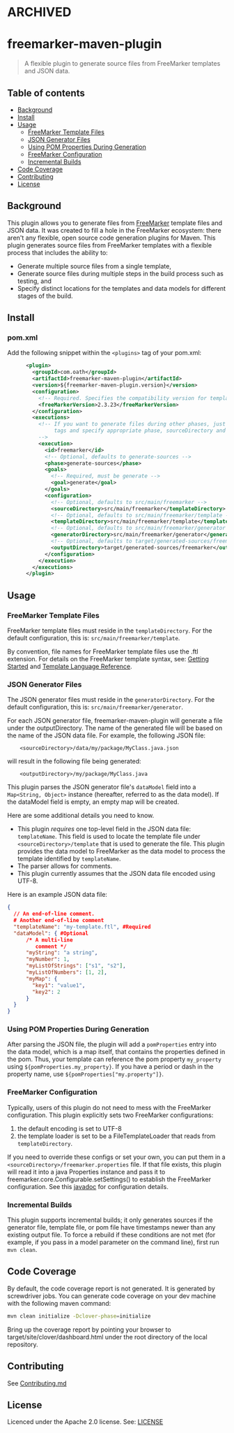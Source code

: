
# ARCHIVED 

# freemarker-maven-plugin
> A flexible plugin to generate source files from FreeMarker templates and JSON data.

## Table of contents

- [Background](#background)
- [Install](#install)
- [Usage](#usage)
  - [FreeMarker Template Files](#freemarker-template-files)
  - [JSON Generator Files](#json-generator-files)
  - [Using POM Properties During Generation](#using-pom-properties-during-generation)
  - [FreeMarker Configuration](#freemarker-configuration)
  - [Incremental Builds](#incremental-builds)
- [Code Coverage](#code-coverage)
- [Contributing](#contributing)
- [License](#license)

## Background
This plugin allows you to generate files from [FreeMarker](https://freemarker.apache.org/) template files and JSON data. It was created to fill a hole in the FreeMarker ecosystem: there aren't any flexible, open source code generation plugins for Maven.  This plugin generates source files from FreeMarker templates with a flexible process that includes the ability to:

- Generate multiple source files from a single template,
- Generate source files during multiple steps in the build process such as testing, and
- Specify distinct locations for the templates and data models for different stages of the build. 

## Install
### pom.xml

Add the following snippet within the `<plugins>` tag of your pom.xml:

```xml
      <plugin>
        <groupId>com.oath</groupId>
        <artifactId>freemarker-maven-plugin</artifactId>
        <version>${freemarker-maven-plugin.version}</version>
        <configuration>
          <!-- Required. Specifies the compatibility version for template processing -->
          <freeMarkerVersion>2.3.23</freeMarkerVersion>
        </configuration>
        <executions>
          <!-- If you want to generate files during other phases, just add more execution
               tags and specify appropriate phase, sourceDirectory and outputDirectory values.
          -->
          <execution>
            <id>freemarker</id>
            <!-- Optional, defaults to generate-sources -->
            <phase>generate-sources</phase>
            <goals>
              <!-- Required, must be generate -->
              <goal>generate</goal>
            </goals>
            <configuration>
              <!-- Optional, defaults to src/main/freemarker -->
              <sourceDirectory>src/main/freemarker</templateDirectory>
              <!-- Optional, defaults to src/main/freemarker/template -->
              <templateDirectory>src/main/freemarker/template</templateDirectory>
              <!-- Optional, defaults to src/main/freemarker/generator -->
              <generatorDirectory>src/main/freemarker/generator</generatorDirectory>
              <!-- Optional, defaults to target/generated-sources/freemarker -->
              <outputDirectory>target/generated-sources/freemarker</outputDirectory>
            </configuration>
          </execution>
        </executions>
      </plugin>
```

## Usage

### FreeMarker Template Files
FreeMarker template files must reside in the `templateDirectory`. For the default configuration,
this is: `src/main/freemarker/template`.

By convention, file names for FreeMarker template files use the .ftl extension. For details on the FreeMarker
template syntax, see: [Getting Started](https://freemarker.apache.org/docs/dgui_quickstart.html) and
[Template Language Reference](https://freemarker.apache.org/docs/ref.html).

### JSON Generator Files
The JSON generator files must reside in the `generatorDirectory`. For the default
configuration, this is: `src/main/freemarker/generator`.

For each JSON generator file, freemarker-maven-plugin will generate a file under the outputDirectory.
The name of the generated file will be based on the name of the JSON data file. For example,
the following JSON file: 
```
    <sourceDirectory>/data/my/package/MyClass.java.json
```
will result in the following file being generated:
```
    <outputDirectory>/my/package/MyClass.java
```

This plugin parses the JSON generator file's `dataModel` field into a `Map<String, Object>` instance (hereafter, referred
to as the data model). If the dataModel field is empty, an empty map will be created.

Here are some additional details you need to know.

  - This plugin *requires* one top-level field in the JSON data file: `templateName`. This field is used to locate the template file under `<sourceDirectory>/template` that is used to generate the file. This plugin provides the data model to FreeMarker as the data model to process the template identified by `templateName`.
  - The parser allows for comments.
  - This plugin currently assumes that the JSON data file encoded using UTF-8.

Here is an example JSON data file:
```json
{
  // An end-of-line comment.
  # Another end-of-line comment
  "templateName": "my-template.ftl", #Required
  "dataModel": { #Optional
      /* A multi-line
         comment */
      "myString": "a string",
      "myNumber": 1,
      "myListOfStrings": ["s1", "s2"],
      "myListOfNumbers": [1, 2],
      "myMap": {
        "key1": "value1",
        "key2": 2
      }
  }
}
```

### Using POM Properties During Generation
After parsing the JSON file, the plugin will add
a `pomProperties` entry into the data model, which is a map itself, that contains the properties defined in the pom. Thus, your template can reference the pom property `my_property` using `${pomProperties.my_property}`. If you have a period or dash in the property name, use `${pomProperties["my.property"]}`.



### FreeMarker Configuration

Typically, users of this plugin do not need to mess with the FreeMarker configuration. This plugin explicitly sets two FreeMarker configurations:

 1. the default encoding is set to UTF-8
 2. the template loader is set to be a FileTemplateLoader that reads from `templateDirectory`.
 
If you need to override these configs or set your own, you can put them in a 
`<sourceDirectory>/freemarker.properties` file. If that file exists, this plugin will read it into a java Properties instance and pass it to freemarker.core.Configurable.setSettings() to establish the FreeMarker configuration. See this [javadoc](https://freemarker.apache.org/docs/api/freemarker/template/Configuration.html#setSetting-java.lang.String-java.lang.String-) for configuration details.


### Incremental Builds
This plugin supports incremental builds; it only generates sources if the generator file, template file, or pom file have timestamps newer than any existing output file.  To force a rebuild if these conditions are not met (for example, if you pass in a model parameter on the command line), first run `mvn clean`.

## Code Coverage

By default, the code coverage report is not generated. It is generated by screwdriver jobs. You can generate code coverage on your dev machine with the following maven command:
```bash
mvn clean initialize -Dclover-phase=initialize 
``` 
Bring up the coverage report by pointing your browser to target/site/clover/dashboard.html under the root directory of the local repository.


## Contributing
See [Contributing.md](Contributing.md)

## License
Licenced under the Apache 2.0 license.  See: [LICENSE](LICENSE)

